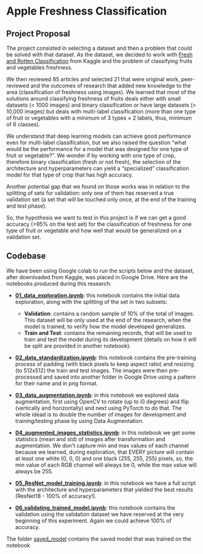 # Apple Freshness Classification

## Project Proposal

The project consisted in selecting a dataset and then a problem that could be solved with that dataset. As the dataset, we decided to work with [Fresh and Rotten Classification](https://www.kaggle.com/datasets/swoyam2609/fresh-and-stale-classification) from Kaggle and the problem of classifying fruits and vegetables freshness.

We then reviewed 85 articles and selected 21 that were original work, peer-reviewed and the outcomes of research that added new knowledge to the area (classification of freshness using images). We learned that most of the solutions around classifying freshness of fruits deals either with small datasets (< 1000 images) and binary classification or have large datasets (> 10,000 images) but deals with multi-label classification (more than one type of fruit or vegetables with a minimum of 3 types × 2 labels, thus, minimum of 6 classes).

We understand that deep learning models can achieve good performance even for multi-label classification, but we also raised the question “what would be the performance for a model that was designed for one type of fruit or vegetable?”. We wonder if by working with one type of crop, therefore binary classification (fresh or not fresh),  the selection of the architecture and hyperparameters can yield a “specialized” classification model for that type of crop that has high accuracy.

Another potential gap that we found on those works was in relation to the splitting of sets for validation: only one of them has reserved a true validation set (a set that will be touched only once, at the end of the training and test phase).

So, the hypothesis we want to test in this project is if we can get a good accuracy (>95% on the test set) for the classification of freshness for one type of fruit or vegetable and how well that would be generalized on a validation set.

## Codebase

We have been using Google colab to run the scripts below and the dataset, after downloaded from Kaggle, was placed in Google Drive. Here are the notebooks produced during this research:

* **[01_data_exploration.ipynb](01_data_exploration.ipynb)**: this notebook contains the initial data exploration, along with the splitting of the set in two subsets:

    * **Validation**: contains a random sample of 10% of the total of images. This dataset will be only used at the end of the research, when the model is trained, to verify how the model developed generalizes.
    * **Train and Test**: contains the remaining records, that will be used to train and test the model during its development (details on how it will be split are provided in another notebook).

* **[02_data_standardization.ipynb](02_data_standardization.ipynb)**: this notebook contains the pre-training process of padding (with black pixels to keep aspect ratio) and resizing (to 512x512) the train and test images. The images were then pre-processed and saved into another folder in Google Drive using a pattern for their name and in png format.

* **[03_data_augmentation.ipynb](03_data_augmentation.ipynb)**: in this notebook we explored data augmentation, first using OpenCV to rotate (up to i0 degrees) and flip (vertically and horizontally) and next using PyTorch to do that. The whole idead is to double the number of images for development and training/testing phase by using Data Augmentation.

* **[04_augmented_images_statistics.ipynb](04_augmented_images_statistics.ipynb)**: in this notebook we get some statistics (mean and std) of images after transformation and augmentation. We don't capture min and max values of each channel because we learned, during exploration, that EVERY picture will contain at least one white (0, 0, 0) and one black (255, 255, 255) pixels, so, the min value of each RGB channel will always be 0, while the max value will always be 255.

* **[05_ResNet_model_training.ipynb](05_ResNet_model_training.ipynb)**: in this notebook we have a full script with the architecture and hyperparameters that yielded the best results (ResNet18 - 100% of accuracy!).

* **[06_validating_trained_model.ipynb](06_validating_trained_model.ipynb)**: this notebook contains the validation using the validation dataset we have reserved at the very beginning of this experiment. Again we could achieve 100% of accuracy.

The folder [saved_model](saved_model) contains the saved model that was trained on the notebook